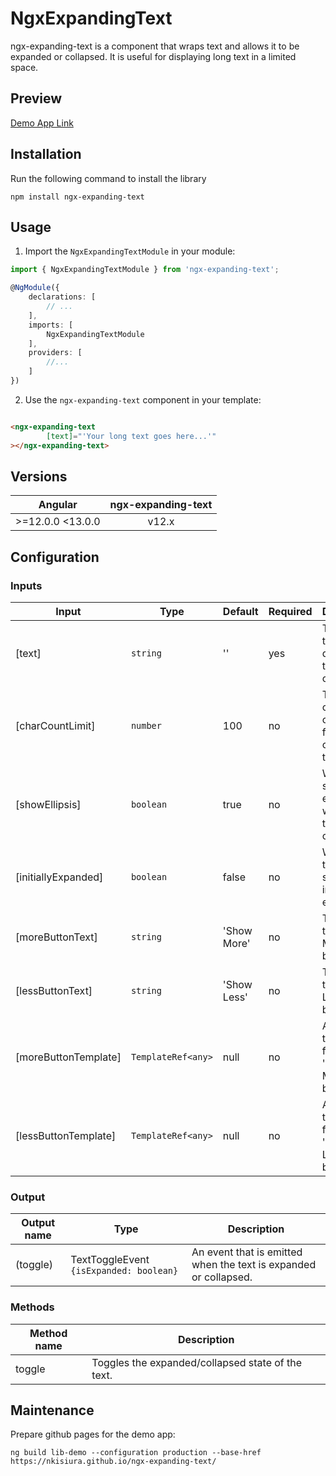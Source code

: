 # NgxExpandingText
ngx-expanding-text is a component that wraps text and allows it to be expanded or collapsed. It is useful for displaying long text in a limited space.

## Preview
[Demo App Link](https://nkisiura.github.io/ngx-expanding-text)

## Installation
Run the following command to install the library
```
npm install ngx-expanding-text
```

## Usage
1. Import the `NgxExpandingTextModule` in your module:
```typescript
import { NgxExpandingTextModule } from 'ngx-expanding-text';

@NgModule({
    declarations: [
        // ...
    ],
    imports: [
        NgxExpandingTextModule
    ],
    providers: [
        //...
    ]
})
```

2. Use the `ngx-expanding-text` component in your template:
```html

<ngx-expanding-text
        [text]="'Your long text goes here...'"
></ngx-expanding-text>
```

## Versions
| Angular          | ngx-expanding-text |
|------------------|:------------------:|
| >=12.0.0 <13.0.0 |       v12.x        |

## Configuration

### Inputs
| Input                | Type               | Default     | Required | Description                                            |
|----------------------|--------------------|-------------|----------|--------------------------------------------------------|
| [text]               | `string`           | ''          | yes      | The raw text to be displayed in the component.         |
| [charCountLimit]     | `number`           | 100         | no       | The character count limit for the collapsed text view. |
| [showEllipsis]       | `boolean`          | true        | no       | Whether to show ellipsis when the text is collapsed.   |
| [initiallyExpanded]  | `boolean`          | false       | no       | Whether the text should be initially expanded.         |
| [moreButtonText]     | `string`           | 'Show More' | no       | The text for the 'Show More' button.                   |
| [lessButtonText]     | `string`           | 'Show Less' | no       | The text for the 'Show Less' button.                   |
| [moreButtonTemplate] | `TemplateRef<any>` | null        | no       | A custom template for the 'Show More' button.          |
| [lessButtonTemplate] | `TemplateRef<any>` | null        | no       | A custom template for the 'Show Less' button.          |

### Output
| Output name | Type                                    | Description                                                      |
|-------------|-----------------------------------------|------------------------------------------------------------------|
| (toggle)    | TextToggleEvent `{isExpanded: boolean}` | An event that is emitted when the text is expanded or collapsed. |

### Methods
| Method name | Description                                       |
|-------------|---------------------------------------------------|
| toggle      | Toggles the expanded/collapsed state of the text. |

## Maintenance
Prepare github pages for the demo app:
```
ng build lib-demo --configuration production --base-href https://nkisiura.github.io/ngx-expanding-text/
```

